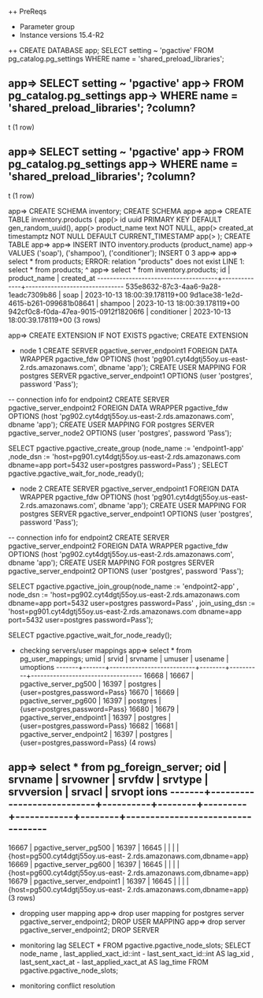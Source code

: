 ++ PreReqs
- Parameter group
- Instance versions 15.4-R2

++
CREATE DATABASE app;
SELECT setting ~ 'pgactive' 
FROM pg_catalog.pg_settings
WHERE name = 'shared_preload_libraries';

app=> SELECT setting ~ 'pgactive'
app-> FROM pg_catalog.pg_settings
app-> WHERE name = 'shared_preload_libraries';
 ?column?
----------
 t
(1 row)

app=> SELECT setting ~ 'pgactive'
app-> FROM pg_catalog.pg_settings
app-> WHERE name = 'shared_preload_libraries';
 ?column?
----------
 t
(1 row)

app=> CREATE SCHEMA inventory;
CREATE SCHEMA
app=>
app=> CREATE TABLE inventory.products (
app(>   id uuid PRIMARY KEY DEFAULT gen_random_uuid(),
app(>   product_name text NOT NULL,
app(>   created_at timestamptz NOT NULL DEFAULT CURRENT_TIMESTAMP
app(> );
CREATE TABLE
app=>
app=> INSERT INTO inventory.products (product_name)
app-> VALUES ('soap'), ('shampoo'), ('conditioner');
INSERT 0 3
app=>
app=> select * from products;
ERROR:  relation "products" does not exist
LINE 1: select * from products;
                      ^
app=> select * from inventory.products;
                  id                  | product_name |          created_at
--------------------------------------+--------------+-------------------------------
 535e8632-87c3-4aa6-9a28-1eadc7309b86 | soap         | 2023-10-13 18:00:39.178119+00
 9d1ace38-1e2d-4615-b261-099681b08641 | shampoo      | 2023-10-13 18:00:39.178119+00
 942cf0c8-f0da-47ea-9015-0912f18206f6 | conditioner  | 2023-10-13 18:00:39.178119+00
(3 rows)

app=> CREATE EXTENSION IF NOT EXISTS pgactive;
CREATE EXTENSION


+ node 1
CREATE SERVER pgactive_server_endpoint1
    FOREIGN DATA WRAPPER pgactive_fdw
    OPTIONS (host 'pg901.cyt4dgtj55oy.us-east-2.rds.amazonaws.com', dbname 'app');
CREATE USER MAPPING FOR postgres
    SERVER pgactive_server_endpoint1
    OPTIONS (user 'postgres', password 'Pass');

-- connection info for endpoint2
CREATE SERVER pgactive_server_endpoint2
    FOREIGN DATA WRAPPER pgactive_fdw
    OPTIONS (host 'pg902.cyt4dgtj55oy.us-east-2.rds.amazonaws.com', dbname 'app');
CREATE USER MAPPING FOR postgres
    SERVER pgactive_server_node2
    OPTIONS (user 'postgres', password 'Pass');

SELECT pgactive.pgactive_create_group
  (node_name := 'endpoint1-app'
  ,node_dsn := 'host=pg901.cyt4dgtj55oy.us-east-2.rds.amazonaws.com dbname=app port=5432 user=postgres password=Pass')
;
SELECT pgactive.pgactive_wait_for_node_ready();

+ node 2
CREATE SERVER pgactive_server_endpoint1
    FOREIGN DATA WRAPPER pgactive_fdw
    OPTIONS (host 'pg901.cyt4dgtj55oy.us-east-2.rds.amazonaws.com', dbname 'app');
CREATE USER MAPPING FOR postgres
    SERVER pgactive_server_endpoint1
    OPTIONS (user 'postgres', password 'Pass');

-- connection info for endpoint2
CREATE SERVER pgactive_server_endpoint2
    FOREIGN DATA WRAPPER pgactive_fdw
    OPTIONS (host 'pg902.cyt4dgtj55oy.us-east-2.rds.amazonaws.com', dbname 'app');
CREATE USER MAPPING FOR postgres
    SERVER pgactive_server_endpoint2
    OPTIONS (user 'postgres', password 'Pass');

SELECT pgactive.pgactive_join_group(node_name := 'endpoint2-app'
  , node_dsn := 'host=pg902.cyt4dgtj55oy.us-east-2.rds.amazonaws.com dbname=app port=5432 user=postgres password=Pass'
  , join_using_dsn := 'host=pg901.cyt4dgtj55oy.us-east-2.rds.amazonaws.com dbname=app port=5432 user=postgres password=Pass');

SELECT pgactive.pgactive_wait_for_node_ready();

+ checking servers/user mappings
app=> select * from pg_user_mappings;
 umid  | srvid |          srvname          | umuser | usename  |             umoptions
-------+-------+---------------------------+--------+----------+-----------------------------------
 16668 | 16667 | pgactive_server_pg500     |  16397 | postgres | {user=postgres,password=Pass}
 16670 | 16669 | pgactive_server_pg600     |  16397 | postgres | {user=postgres,password=Pass}
 16680 | 16679 | pgactive_server_endpoint1 |  16397 | postgres | {user=postgres,password=Pass}
 16682 | 16681 | pgactive_server_endpoint2 |  16397 | postgres | {user=postgres,password=Pass}
(4 rows)

app=> select * from pg_foreign_server;
  oid  |          srvname          | srvowner | srvfdw | srvtype | srvversion | srvacl |                            srvopt
ions
-------+---------------------------+----------+--------+---------+------------+--------+----------------------------------
--------------------------------
 16667 | pgactive_server_pg500     |    16397 |  16645 |         |            |        | {host=pg500.cyt4dgtj55oy.us-east-
2.rds.amazonaws.com,dbname=app}
 16669 | pgactive_server_pg600     |    16397 |  16645 |         |            |        | {host=pg600.cyt4dgtj55oy.us-east-
2.rds.amazonaws.com,dbname=app}
 16679 | pgactive_server_endpoint1 |    16397 |  16645 |         |            |        | {host=pg500.cyt4dgtj55oy.us-east-
2.rds.amazonaws.com,dbname=app}
(3 rows)


+ dropping user mapping
app=> drop user mapping for postgres server pgactive_server_endpoint2;
DROP USER MAPPING
app=> drop server pgactive_server_endpoint2;
DROP SERVER


+ monitoring lag
SELECT * FROM pgactive.pgactive_node_slots;
SELECT
  node_name
  , last_applied_xact_id::int - last_sent_xact_id::int AS lag_xid
  , last_sent_xact_at - last_applied_xact_at AS lag_time
FROM pgactive.pgactive_node_slots;


+ monitoring conflict resolution

